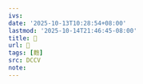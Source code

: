 ```yaml
---
ivs:
date: '2025-10-13T10:28:54+08:00'
lastmod: '2025-10-14T21:46:45-08:00'
title: 􅛓
url: 􅛓
tags: [麭]
src: DCCV
note:
---
```

